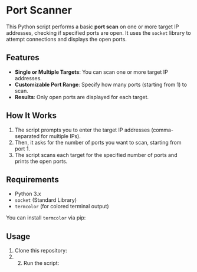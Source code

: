 # Port Scanner

This Python script performs a basic **port scan** on one or more target IP addresses, checking if specified ports are open. It uses the `socket` library to attempt connections and displays the open ports.

## Features
- **Single or Multiple Targets**: You can scan one or more target IP addresses.
- **Customizable Port Range**: Specify how many ports (starting from 1) to scan.
- **Results**: Only open ports are displayed for each target.

## How It Works
1. The script prompts you to enter the target IP addresses (comma-separated for multiple IPs).
2. Then, it asks for the number of ports you want to scan, starting from port 1.
3. The script scans each target for the specified number of ports and prints the open ports.


## Requirements
- Python 3.x
- `socket` (Standard Library)
- `termcolor` (for colored terminal output)

You can install `termcolor` via pip:


## Usage
1. Clone this repository:
2. 2. Run the script:


